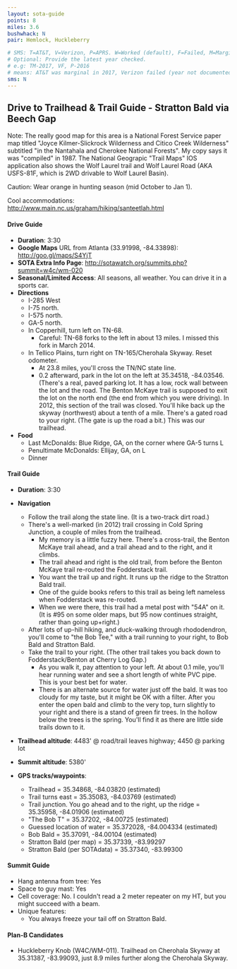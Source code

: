 ```yaml
---
layout: sota-guide
points: 8
miles: 3.6
bushwhack: N
pair: Hemlock, Huckleberry

# SMS: T=AT&T, V=Verizon, P=APRS. W=Worked (default), F=Failed, M=Marginal (some failed).
# Optional: Provide the latest year checked.
# e.g: TM-2017, VF, P-2016
# means: AT&T was marginal in 2017, Verizon failed (year not documented), APRS worked in 2016.
sms: N
---
```

Drive to Trailhead & Trail Guide - Stratton Bald via Beech Gap
--------------------------------------------------------

Note: The really good map for this area is a National Forest Service paper map titled "Joyce Kilmer-Slickrock Wilderness and Citico Creek Wilderness" subtitled "in the Nantahala and Cherokee National Forests".  My copy says it was "compiled" in 1987.  The National Geograpic "Trail Maps" IOS application also shows the Wolf Laurel trail and Wolf Laurel Road (AKA USFS-81F, which is 2WD drivable to Wolf Laurel Basin).

Caution: Wear orange in hunting season (mid October to Jan 1).

Cool accommodations: http://www.main.nc.us/graham/hiking/santeetlah.html

#### Drive Guide

* **Duration**: 3:30
* **Google Maps** URL from Atlanta (33.91998, -84.33898): http://goo.gl/maps/S4YjT
* **SOTA Extra Info Page**: http://sotawatch.org/summits.php?summit=w4c/wm-020
* **Seasonal/Limited Access**: All seasons, all weather.  You can drive it in a sports car.
* **Directions**
    * I-285 West
    * I-75 north.
    * I-575 north.
    * GA-5 north.
    * In Copperhill, turn left on TN-68.
        * Careful: TN-68 forks to the left in about 13 miles.  I missed this fork in March 2014.
    * In Tellico Plains, turn right on TN-165/Cherohala Skyway. Reset odometer.
        * At 23.8 miles, you'll cross the TN/NC state line.
        * 0.2 afterward, park in the lot on the left at 35.34518, -84.03546.  (There's a real, paved parking lot.  It has a low, rock wall between the lot and the road.
          The Benton McKaye trail is supposed to exit the lot on the north end (the end from which you were driving). In 2012, this section of the trail was closed.  You'll hike back up the skyway (northwest) about a tenth of a mile.  There's a gated road to your right.  (The gate is up the road a bit.) This was our trailhead.
* **Food**
    * Last McDonalds: Blue Ridge, GA, on the corner where GA-5 turns L
    * Penultimate McDonalds: Ellijay, GA, on L
    * Dinner

#### Trail Guide

* **Duration**: 3:30
* **Navigation**
    * Follow the trail along the state line.  (It is a two-track dirt road.)
    * There's a well-marked (in 2012) trail crossing in Cold Spring Junction, a couple of miles from the trailhead.  
        * My memory is a little fuzzy here. There's a cross-trail, the Benton McKaye trail ahead, and a trail ahead and to the right, and it climbs.
        * The trail ahead and right is the old trail, from before the Benton McKaye trail re-routed the Fodderstack trail. 
        * You want the trail up and right.  It runs up the ridge to the Stratton Bald trail.    
        * One of the guide books refers to this trail as being left nameless when Fodderstack was re-routed.  
        * When we were there, this trail had a metal post with "54A" on it.   (It is #95 on some older maps, but 95 now continues straight, rather than going up+right.)
    * After lots of up-hill hiking, and duck-walking through rhododendron, you'll come to "the Bob Tee,"  with a trail running to your right, to Bob Bald and Stratton Bald.  
    * Take the trail to your right.  (The other trail takes you back down to Fodderstack/Benton at Cherry Log Gap.)  
        * As you walk it, pay attention to your left.  At about 0.1 mile, you'll hear running water and see a short length of white PVC pipe.  This is your best bet for water.
        * There is an alternate source for water just off the bald.  It was too cloudy for my taste, but it might be OK with a filter.  After you enter the open bald and climb to the very top, turn slightly to your right and there is a stand of green fir trees. In the hollow below the trees is the spring.  You'll find it as there are little side trails down to it.

* **Trailhead altitude**: 4483' @ road/trail leaves highway; 4450 @ parking lot
* **Summit altitude**: 5380'
* **GPS tracks/waypoints**:
    * Trailhead = 35.34868, -84.03820 (estimated)
    * Trail turns east = 35.35083, -84.03769 (estimated)
    * Trail junction. You go ahead and to the right, up the ridge = 35.35958, -84.01906 (estimated)
    * "The Bob T" = 35.37202, -84.00725 (estimated)
    * Guessed location of water = 35.372028, -84.004334 (estimated)
    * Bob Bald = 35.37091, -84.00104 (estimated)
    * Stratton Bald (per map) = 35.37339, -83.99297
    * Stratton Bald (per SOTAdata) = 35.37340, -83.99300

#### Summit Guide

* Hang antenna from tree: Yes
* Space to guy mast: Yes
* Cell coverage: No.  I couldn't read a 2 meter repeater on my HT, but you might succeed with a beam.
* Unique features:
    * You always freeze your tail off on Stratton Bald.

#### Plan-B Candidates

* Huckleberry Knob (W4C/WM-011).  Trailhead on Cherohala Skyway at 35.31387, -83.99093, just 8.9 miles further along the Cherohala Skyway.
